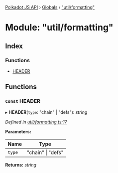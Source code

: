 [Polkadot JS API](../README.md) › [Globals](../globals.md) › ["util/formatting"](_util_formatting_.md)

# Module: "util/formatting"

## Index

### Functions

* [HEADER](_util_formatting_.md#const-header)

## Functions

### `Const` HEADER

▸ **HEADER**(`type`: "chain" | "defs"): *string*

*Defined in [util/formatting.ts:17](https://github.com/polkadot-js/api/blob/401784b7e6/packages/typegen/src/util/formatting.ts#L17)*

**Parameters:**

Name | Type |
------ | ------ |
`type` | "chain" &#124; "defs" |

**Returns:** *string*
